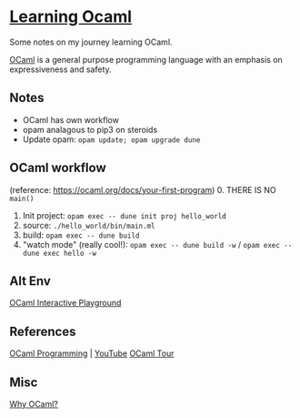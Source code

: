 # [Learning Ocaml](https://ocaml.org/learn)

Some notes on my journey learning OCaml.


[OCaml](https://ocaml.org/learn/description.html) is a general purpose
programming language with an emphasis on expressiveness and safety.


## Notes
- OCaml has own workflow 
- opam analagous to pip3 on steroids
- Update opam: `opam update; opam upgrade dune`


## OCaml workflow
(reference: https://ocaml.org/docs/your-first-program) 
0. THERE IS NO `main()`
1. Init project: `opam exec -- dune init proj hello_world`
2. source: `./hello_world/bin/main.ml`
3. build: `opam exec -- dune build`
4. "watch mode" (really cool!): `opam exec -- dune build -w` / `opam exec -- dune exec hello -w`


## Alt Env
[OCaml Interactive Playground](https://ocaml.org/play)





## References
[OCaml Programming](https://cs3110.github.io/textbook/cover.html) | [YouTube](https://www.youtube.com/playlist?list=PLre5AT9JnKShBOPeuiD9b-I4XROIJhkIU)
[OCaml Tour](https://ocaml.org/docs/tour-of-ocaml)


## Misc
[Why OCaml?](https://dev.realworldocaml.org/prologue.html#why-ocaml)
